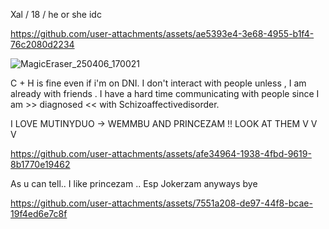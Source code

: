 Xal / 18 / he or she idc


https://github.com/user-attachments/assets/ae5393e4-3e68-4955-b1f4-76c2080d2234

![MagicEraser_250406_170021](https://github.com/user-attachments/assets/e21b706b-cad8-4c03-a35a-9a3e8fa0e601)

C + H is fine even if i'm on DNI. I don't interact with people unless , I am already with friends . I have a hard time communicating with people since I am >> diagnosed << with Schizoaffectivedisorder.

I LOVE MUTINYDUO -> WEMMBU AND PRINCEZAM  !! LOOK AT THEM V V V

https://github.com/user-attachments/assets/afe34964-1938-4fbd-9619-8b1770e19462

As u can tell.. I like princezam .. Esp Jokerzam anyways bye

https://github.com/user-attachments/assets/7551a208-de97-44f8-bcae-19f4ed6e7c8f

